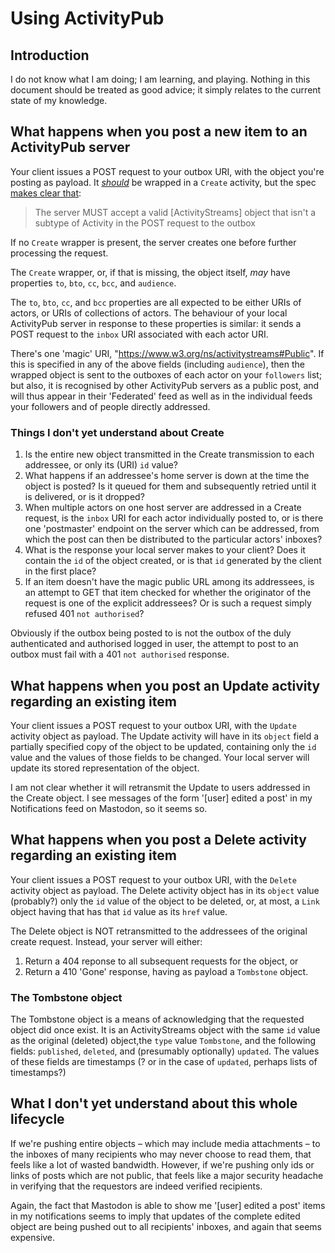 # Using ActivityPub

## Introduction

I do not know what I am doing; I am learning, and playing. Nothing in this document should be treated as good advice; it simply relates to the current state of my knowledge.

## What happens when you post a new item to an ActivityPub server

Your client issues a POST request to your outbox URI, with the object you're posting as payload. It [*should*](https://www.w3.org/TR/activitypub/#create-activity-outbox) be wrapped in a `Create` activity, but the spec [makes clear that](https://www.w3.org/TR/activitypub/#object-without-create):

> The server MUST accept a valid [ActivityStreams] object that isn't a subtype of Activity in the POST request to the outbox

If no `Create` wrapper is present, the server creates one before further processing the request.

The `Create` wrapper, or, if that is missing, the object itself, *may* have properties `to`, `bto`, `cc`, `bcc`, and `audience`.

The `to`, `bto`, `cc`, and `bcc` properties are all expected to be either URIs of actors, or URIs of collections of actors. The behaviour of your local ActivityPub server in response to these properties is similar: it sends a POST request to the `inbox` URI associated with each actor URI.

There's one 'magic' URI, "https://www.w3.org/ns/activitystreams#Public". If this is specified in any of the above fields (including `audience`), then the wrapped object is sent to the outboxes of each actor on your `followers` list; but also, it is recognised by other ActivityPub servers as a public post, and will thus appear in their 'Federated' feed as well as in the individual feeds your followers and of people directly addressed.

### Things I don't yet understand about Create

1. Is the entire new object transmitted in the Create transmission to each addressee, or only its (URI) `id` value?
2. What happens if an addressee's home server is down at the time the object is posted? Is it queued for them and subsequently retried until it is delivered, or is it dropped?
3. When multiple actors on one host server are addressed in a Create request, is the `inbox` URI for each actor individually posted to, or is there one 'postmaster' endpoint on the server which can be addressed, from which the post can then be distributed to the particular actors' inboxes?
4. What is the response your local server makes to your client? Does it contain the `id` of the object created, or is that `id` generated by the client in the first place?
5. If an item doesn't have the magic public URL among its addressees, is an attempt to GET that item checked for whether the originator of the request is one of the explicit addressees? Or is such a request simply refused 401 `not authorised`?

Obviously if the outbox being posted to is not the outbox of the duly authenticated and authorised logged in user, the attempt to post to an outbox must fail with a 401 `not authorised` response.

## What happens when you post an Update activity regarding an existing item

Your client issues a POST request to your outbox URI, with the `Update` activity object as payload. The Update activity will have in its `object` field a partially specified copy of the object to be updated, containing only the `id` value and the values of those fields to be changed. Your local server will update its stored representation of the object.

I am not clear whether it will retransmit the Update to users addressed in the Create object. I see messages of the form '[user] edited a post' in my Notifications feed on Mastodon, so it seems so.

## What happens when you post a Delete activity regarding an existing item

Your client issues a POST request to your outbox URI, with the `Delete` activity object as payload. The Delete activity object has in its `object` value (probably?) only the `id` value of the object to be deleted, or, at most, a `Link` object having that has that `id` value as its `href` value.

The Delete object is NOT retransmitted to the addressees of the original create request. Instead, your server will either:

1. Return a 404 reponse to all subsequent requests for the object, or
2. Return a 410 'Gone' response, having as payload a `Tombstone` object.

### The Tombstone object

The Tombstone object is a means of acknowledging that the requested object did once exist. It is an ActivityStreams object with the same `id` value as the original (deleted) object,the `type` value `Tombstone`, and the following fields: `published`, `deleted`, and (presumably optionally) `updated`. The values of these fields are timestamps (? or in the case of `updated`, perhaps lists of timestamps?)

## What I don't yet understand about this whole lifecycle

If we're pushing entire objects – which may include media attachments – to the inboxes of many recipients who may never choose to read them, that feels like a lot of wasted bandwidth. However, if we're pushing only ids or links of posts which are not public, that feels like a major security headache in verifying that the requestors are indeed verified recipients.

Again, the fact that Mastodon is able to show me '[user] edited a post' items in my notifications seems to imply that updates of the complete edited object are being pushed out to all recipients' inboxes, and again that seems expensive.

